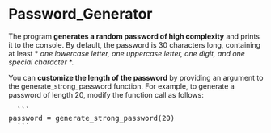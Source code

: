# Password_Generator

The program **generates a random password of high complexity** and prints it to the console. 
By default, the password is 30 characters long, containing at least * *one lowercase letter, one uppercase letter, one digit, and one special character* *.

You can **customize the length of the password** by providing an argument to the generate_strong_password function. 
For example, to generate a password of length 20, modify the function call as follows: 

<pre>
  ```
password = generate_strong_password(20)
  ```
</pre>
